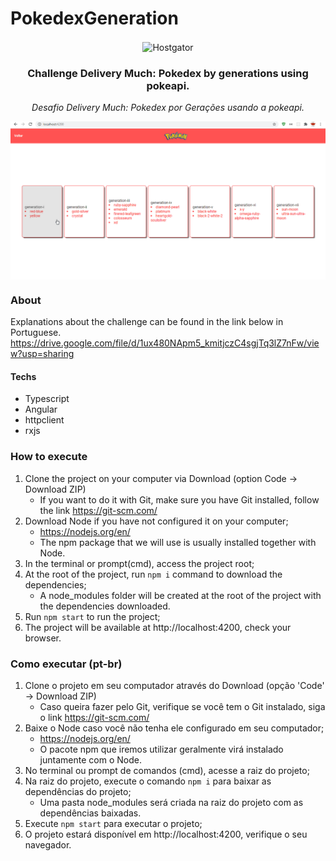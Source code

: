 # PokedexGeneration

<p align="center">
  <img align="center" alt="Hostgator" src="https://lh3.googleusercontent.com/ecNkUiOyTV86TX_6twjjEVtwrVUxwb3X_yTI570fy4E94tpV27invwicNgA-4bXTxN4" />
</p>

<h3 align="center">
  Challenge Delivery Much: Pokedex by generations using pokeapi.
</h3>
<p align="center">
  <i>Desafio Delivery Much: Pokedex por Gerações usando a pokeapi.</i>
</p>

<p align="center">
  <img align="center" alt="Hostgator" src="git_assets/sample.gif" />
</p>

### About
Explanations about the challenge can be found in the link below in Portuguese.
https://drive.google.com/file/d/1ux480NApm5_kmitjczC4sgjTq3lZ7nFw/view?usp=sharing

<h4>Techs</h4>
<ul>
  <li> Typescript </li>
  <li> Angular
  <li> httpclient
  <li> rxjs
</ul>


### How to execute

1. Clone the project on your computer via Download (option Code -> Download ZIP)
    - If you want to do it with Git, make sure you have Git installed, follow the link https://git-scm.com/
2. Download Node if you have not configured it on your computer;
    - https://nodejs.org/en/
    - The npm package that we will use is usually installed together with Node.
3. In the terminal or prompt(cmd), access the project root;
4. At the root of the project, run `npm i` command to download the dependencies;
    - A node_modules folder will be created at the root of the project with the dependencies downloaded.
5. Run `npm start` to run the project;
6. The project will be available at http://localhost:4200, check your browser.

### Como executar (pt-br)

1. Clone o projeto em seu computador através do Download (opção 'Code' -> Download ZIP)
    - Caso queira fazer pelo Git, verifique se você tem o Git instalado, siga o link https://git-scm.com/
2. Baixe o Node caso você não tenha ele configurado em seu computador;
    - https://nodejs.org/en/
    - O pacote npm que iremos utilizar geralmente virá instalado juntamente com o Node.
3. No terminal ou prompt de comandos (cmd), acesse a raiz do projeto;
4. Na raiz do projeto, execute o comando `npm i` para baixar as dependências do projeto;
    - Uma pasta node_modules será criada na raiz do projeto com as dependências baixadas.
5. Execute `npm start` para executar o projeto;
6. O projeto estará disponível em http://localhost:4200, verifique o seu navegador.
